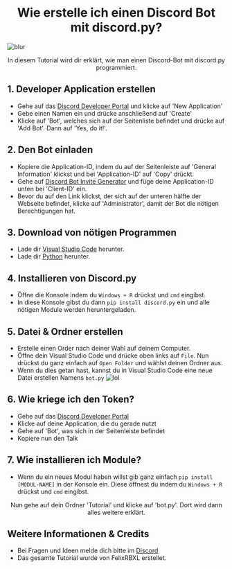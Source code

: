 <h1 align="center">Wie erstelle ich einen Discord Bot mit discord.py?</h1>

![blur](https://user-images.githubusercontent.com/93447900/139587323-5b95b57a-efd4-47be-842c-ddcbda0a36c9.png)

<p align="center">In diesem Tutorial wird dir erklärt, wie man einen Discord-Bot mit discord.py programmiert.</p>

## 1. Developer Application erstellen

* Gehe auf das [Discord Developer Portal](https://discord.com/developers/applications) und klicke auf 'New Application'
* Gebe einen Namen ein und drücke anschließend auf 'Create'
* Klicke auf 'Bot', welches sich auf der Seitenliste befindet und drücke auf 'Add Bot'. Dann auf 'Yes, do it!'.

## 2. Den Bot einladen

* Kopiere die Application-ID, indem du auf der Seitenleiste auf 'General Information' klickst und bei 'Application-ID' auf 'Copy' drückt. 
* Gehe auf [Discord Bot Invite Generator](https://discordapi.com/permissions.html) und füge deine Application-ID unten bei 'Client-ID' ein.
* Bevor du auf den Link klickst, der sich auf der unteren hälfte der Webseite befindet, klicke auf 'Administrator', damit der Bot die nötigen Berechtigungen hat.

## 3. Download von nötigen Programmen

* Lade dir [Visual Studio Code](https://code.visualstudio.com) herunter.
* Lade dir [Python](https://www.python.org/downloads/) herunter.

## 4. Installieren von Discord.py 

* Öffne die Konsole indem du ``Windows + R`` drückst und ``cmd`` eingibst.
* In diese Konsole gibst du dann ``pip install discord.py`` ein und alle nötigen Module werden heruntergeladen.

## 5. Datei & Ordner erstellen

* Erstelle einen Order nach deiner Wahl auf deinem Computer.
* Öffne dein Visual Studio Code und drücke oben links auf ``File``. Nun drückst du ganz einfach auf ``Open Folder`` und wählst deinen Ordner aus.
* Wenn du dies getan hast, kannst du in Visual Studio Code eine neue Datei erstellen Namens ``bot.py`` ![lol](https://user-images.githubusercontent.com/93447900/139590190-66774851-317c-461a-bc3d-e311335b1193.PNG)

## 6. Wie kriege ich den Token?

* Gehe auf das [Discord Developer Portal](https://discord.com/developers/applications)
* Klicke auf deine Application, die du gerade nutzt
* Gehe auf 'Bot', was sich in der Seitenleiste befindet
* Kopiere nun den Talk

## 7. Wie installieren ich Module?

* Wenn du ein neues Modul haben willst gib ganz einfach ``pip install [MODUL-NAME]`` in der Konsole ein. Diese öffnest du indem du ``Windows + R`` drückst und ``cmd`` eingibst.


<p align="center">Nun gehe auf dein Ordner 'Tutorial' und klicke auf 'bot.py'. Dort wird dann alles weitere erklärt.</p>

## Weitere Informationen & Credits

* Bei Fragen und Ideen melde dich bitte im [Discord](https://discord.gg/Ws7vqQSMh3)
* Das gesamte Tutorial wurde von FelixRBXL erstellet.

